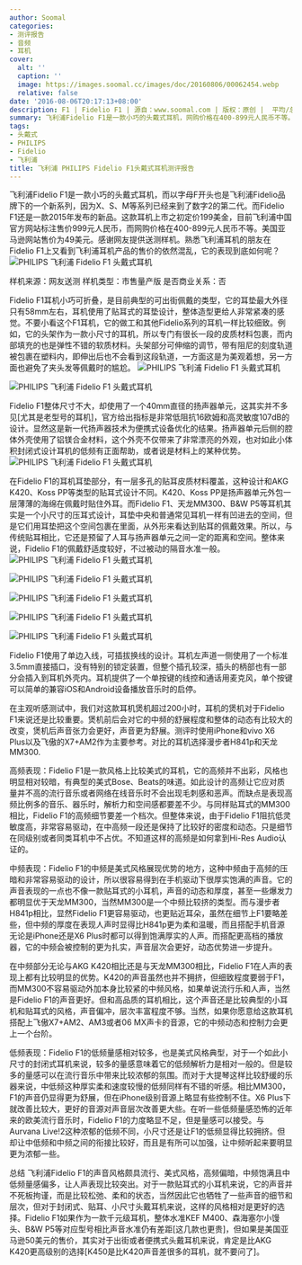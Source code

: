 ```yaml
---
author: Soomal
categories:
- 测评报告
- 音频
- 耳机
cover:
  alt: ''
  caption: ''
  image: https://images.soomal.cc/images/doc/20160806/00062454.webp
  relative: false
date: '2016-08-06T20:17:13+08:00'
description: F1 | Fidelio F1 | 源自：www.soomal.com | 版权：原创 |  平均/总评分：09.22/166
summary: 飞利浦Fidelio F1是一款小巧的头戴式耳机，网购价格在400-899元人民币不等。它的铝合金外壳工艺体现出了Fidelio系列的精致做工和漂亮的外观，而小巧的外形，16欧姆/107dB的易推设计，更明确了它偏向随身出街的流行应用趋势……
tags:
- 头戴式
- PHILIPS
- Fidelio
- 飞利浦
title: 飞利浦 PHILIPS Fidelio F1头戴式耳机测评报告
---
```


飞利浦Fidelio F1是一款小巧的头戴式耳机，而以字母F开头也是飞利浦Fidelio品牌下的一个新系列，因为X、S、M等系列已经来到了数字2的第二代。而Fidelio F1还是一款2015年发布的新品。这款耳机上市之初定价199美金，目前飞利浦中国官方网站标注售价999元人民币，而网购价格在400-899元人民币不等。美国亚马逊网站售价为49美元。感谢网友提供送测样机。熟悉飞利浦耳机的朋友在Fidelio F1上又看到飞利浦耳机产品的售价的依然混乱，它的表现到底如何呢？
![PHILIPS 飞利浦 Fidelio F1 头戴式耳机](https://images.soomal.cc/images/doc/20160728/00062221.webp)





样机来源：网友送测
样机类型：市售量产版
是否商业关系：否

Fidelio F1耳机小巧可折叠，是目前典型的可出街佩戴的类型，它的耳垫最大外径只有58mm左右，耳机使用了贴耳式的耳垫设计，整体造型更给人非常紧凑的感觉。不要小看这个F1耳机，它的做工和其他Fidelio系列的耳机一样比较细致。例如，它的头架作为一款小尺寸的耳机，所以专门有很长一段的皮质材料包裹，而内部填充的也是弹性不错的软质材料。头架部分可伸缩的调节，带有阻尼的刻度轨道被包裹在塑料内，即伸出后也不会看到这段轨道，一方面这是为美观着想，另一方面也避免了夹头发等佩戴时的尴尬。
![PHILIPS 飞利浦 Fidelio F1 头戴式耳机](https://images.soomal.cc/images/doc/20160728/00062207.webp)




![PHILIPS 飞利浦 Fidelio F1 头戴式耳机](https://images.soomal.cc/images/doc/20160728/00062208.webp)




Fidelio F1整体尺寸不大，却使用了一个40mm直径的扬声器单元，这其实并不多见[尤其是老型号的耳机]，官方给出指标是非常低阻抗16欧姆和高灵敏度107dB的设计。显然这是新一代扬声器技术为便携式设备优化的结果。扬声器单元后侧的腔体外壳使用了铝镁合金材料，这个外壳不仅带来了非常漂亮的外观，也对如此小体积封闭式设计耳机的低频有正面帮助，或者说是材料上的某种优势。
![PHILIPS 飞利浦 Fidelio F1 头戴式耳机](https://images.soomal.cc/images/doc/20160728/00062209.webp)




在Fidelio F1的耳机耳垫部分，有一层多孔的贴耳皮质材料覆盖，这种设计和AKG K420、Koss PP等类型的贴耳式设计不同。K420、Koss PP是扬声器单元外包一层薄薄的海绵在佩戴时贴住外耳。而Fidelio F1、天龙MM300、B&W P5等耳机其实是一个小尺寸的压耳式设计，耳垫中央和普通常见耳机一样有凹进去的空间，但是它们用耳垫把这个空间包裹在里面，从外形来看达到贴耳的佩戴效果。所以，与传统贴耳相比，它还是预留了人耳与扬声器单元之间一定的距离和空间。整体来说，Fidelio F1的佩戴舒适度较好，不过被动的隔音水准一般。
![PHILIPS 飞利浦 Fidelio F1 头戴式耳机](https://images.soomal.cc/images/doc/20160728/00062212.webp)




![PHILIPS 飞利浦 Fidelio F1 头戴式耳机](https://images.soomal.cc/images/doc/20160728/00062211_01.webp)




![PHILIPS 飞利浦 Fidelio F1 头戴式耳机](https://images.soomal.cc/images/doc/20160728/00062213_01.webp)




![PHILIPS 飞利浦 Fidelio F1 头戴式耳机](https://images.soomal.cc/images/doc/20160728/00062214_01.webp)




![PHILIPS 飞利浦 Fidelio F1 头戴式耳机](https://images.soomal.cc/images/doc/20160728/00062216_01.webp)




Fidelio F1使用了单边入线，可插拔换线的设计。耳机左声道一侧使用了一个标准3.5mm直接插口，没有特别的锁定装置，但整个插孔较深，插头的柄部也有一部分会插入到耳机外壳内。耳机提供了一个单按键的线控和通话用麦克风，单个按键可以简单的兼容iOS和Android设备播放音乐时的启停。

在主观听感测试中，我们对这款耳机煲机超过200小时，耳机的煲机对于Fidelio F1来说还是比较重要。煲机前后会对它的中频的舒展程度和整体的动态有比较大的改变，煲机后声音张力会更好，声音更为舒展。测评时使用iPhone和vivo X6 Plus以及飞傲的X7+AM2作为主要参考。对比的耳机选择漫步者H841p和天龙MM300.

高频表现：Fidelio F1是一款风格上比较美式的耳机，它的高频并不出彩，风格也明显相对较暗，有典型的美式Bose、Beats的味道。如此设计的高频让它应对质量并不高的流行音乐或者网络在线音乐时不会出现毛刺感和恶声。而缺点是表现高频比例多的音乐、器乐时，解析力和空间感都要差不少。与同样贴耳式的MM300相比，Fidelio F1的高频细节要差一个档次。但整体来说，由于Fidelio F1阻抗低灵敏度高，非常容易驱动，在中高频一段还是保持了比较好的密度和动态。只是细节在同级别或者同类耳机中不占优。不知道这样的高频是如何拿到Hi-Res Audio认证的。

中频表现：Fidelio F1的中频是美式风格展现优势的地方，这种中频由于高频的压暗和非常容易驱动的设计，所以很容易得到在手机驱动下很厚实饱满的声音。它的声音表现的一点也不像一款贴耳式的小耳机，声音的动态和厚度，甚至一些爆发力都明显优于天龙MM300，当然MM300是一个中频比较挤的类型。而与漫步者H841p相比，显然Fidelio F1更容易驱动，也更贴近耳朵，虽然在细节上F1要略差些，但中频的厚度在表现人声时显得比H841p更为柔和温暖，而且搭配手机音源无论是iPhone还是X6 Plus时都可以得到饱满厚实的人声。而搭配更高档的播放器，它的中频会被控制的更为扎实，声音层次会更好，动态优势进一步提升。

在中频部分无论与AKG K420相比还是与天龙MM300相比，Fidelio F1在人声的表现上都有比较明显的优势。K420的声音虽然也并不拥挤，但细致程度要弱于F1，而MM300不容易驱动外加本身比较紧的中频风格，如果单说流行乐和人声，当然是Fidelio F1的声音更好。但和高品质的耳机相比，这个声音还是比较典型的小耳机和贴耳式的风格，声音偏冲，层次丰富程度不够。当然，如果你愿意给这款耳机搭配上飞傲X7+AM2、AM3或者06 MX声卡的音源，它的中频动态和控制力会更上一个台阶。

低频表现：Fidelio F1的低频量感相对较多，也是美式风格典型，对于一个如此小尺寸的封闭式耳机来说，较多的量感意味着它的低频解析力是相对一般的。但是较多的量感可以在流行音乐中带来比较浓郁的氛围。而对于大提琴这样比较舒缓的乐器来说，中低频这种厚实柔和速度较慢的低频同样有不错的听感。相比MM300，F1的声音仍显得更为舒展，但在iPhone级别音源上略显有些控制不住。X6 Plus下就改善比较大，更好的音源对声音层次改善更大些。在听一些低频量感恐怖的近年来的欧美流行音乐时，Fidelio F1的力度略显不足，但是量感可以接受。与Aurvana Live!2这种浓郁的低频不同，小尺寸还是让F1的低频显得比较拥挤。但却让中低频和中频之间的衔接比较好，而且是有所可以加强，让中频听起来要明显更为浓郁一些。

总结
飞利浦Fidelio F1的声音风格颇具流行、美式风格，高频偏暗，中频饱满且中低频量感偏多，让人声表现比较突出。对于一款贴耳式的小耳机来说，它的声音并不死板拘谨，而是比较松弛、柔和的状态，当然因此它也牺牲了一些声音的细节和层次，但对于封闭式、贴耳、小尺寸头戴耳机来说，这样的风格相对是更好的选择。Fidelio F1如果作为一款千元级耳机，整体水准KEF M400、森海塞尔小馒头、B&W P5等对应型号相比声音水准仍有差距[这几款也更贵]，但如果是美国亚马逊50美元的售价，其实对于出街或者便携式头戴耳机来说，肯定是比AKG K420更高级别的选择[K450是比K420声音差很多的耳机，就不要问了]。